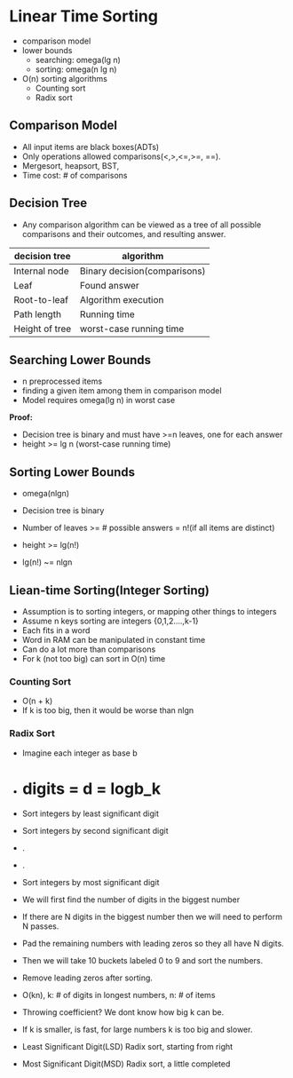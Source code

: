 # Linear Time Sorting

- comparison model
- lower bounds
  - searching: omega(lg n)
  - sorting:   omega(n lg n)
- O(n) sorting algorithms
  - Counting sort
  - Radix sort

## Comparison Model

- All input items are black boxes(ADTs)
- Only operations allowed comparisons(<,>,<=,>=, ==).
- Mergesort, heapsort, BST,
- Time cost: # of comparisons


## Decision Tree

- Any comparison algorithm can be viewed as a tree of all possible comparisons
  and their outcomes, and resulting answer.

decision tree | algorithm
--------------|--------------------
Internal node | Binary decision(comparisons)
Leaf          | Found answer
Root-to-leaf  | Algorithm execution
Path length   | Running time
Height of tree| worst-case running time

## Searching Lower Bounds

- n preprocessed items
- finding a given item among them in comparison model
- Model requires omega(lg n) in worst case

**Proof:**

- Decision tree is binary and must have >=n leaves, one for each answer
- height >= lg n (worst-case running time)

## Sorting Lower Bounds

- omega(nlgn)
- Decision tree is binary
- Number of leaves >= # possible answers = n!(if all items are distinct)

- height >= lg(n!)
- lg(n!) ~= nlgn

## Liean-time Sorting(Integer Sorting)

- Assumption is to sorting integers, or mapping other things to integers
- Assume n keys sorting are integers {0,1,2....,k-1}
- Each fits in a word
- Word in RAM can be manipulated in constant time
- Can do a lot more than comparisons 
- For k (not too big) can sort in O(n) time

### Counting Sort

- O(n + k)
- If k is too big, then it would be worse than nlgn

### Radix Sort

- Imagine each integer as base b
- # digits = d = logb_k
- Sort integers by least significant digit
- Sort integers by second significant digit
- .
- .
- Sort integers by most  significant digit

- We will first find the number of digits in the biggest number
- If there are N digits in the biggest number then we will need to perform N passes.
- Pad the remaining numbers with leading zeros so they all have N digits.
- Then we will take 10 buckets labeled 0 to 9 and sort the numbers.
- Remove leading zeros after sorting.

- O(kn), k: # of digits in longest numbers, n: # of items
- Throwing coefficient? We dont know how big k can be.
- If k is smaller, is fast, for large numbers k is too big and slower.
- Least Significant Digit(LSD) Radix sort, starting from right
- Most Significant Digit(MSD) Radix sort, a little completed
